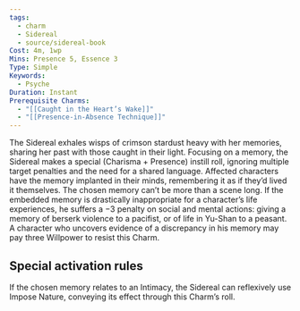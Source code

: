 ```yaml
---
tags:
  - charm
  - Sidereal
  - source/sidereal-book
Cost: 4m, 1wp
Mins: Presence 5, Essence 3
Type: Simple
Keywords:
  - Psyche
Duration: Instant
Prerequisite Charms:
  - "[[Caught in the Heart’s Wake]]"
  - "[[Presence-in-Absence Technique]]"
---
```

The Sidereal exhales wisps of crimson stardust heavy with her memories, sharing her past with those caught in their light. Focusing on a memory, the Sidereal makes a special (Charisma + Presence) instill roll, ignoring multiple target penalties and the need for a shared language. Affected characters have the memory implanted in their minds, remembering it as if they’d lived it themselves. The chosen memory can’t be more than a scene long. If the embedded memory is drastically inappropriate for a character’s life experiences, he suffers a −3 penalty on social and mental actions: giving a memory of berserk violence to a pacifist, or of life in Yu-Shan to a peasant. A character who uncovers evidence of a discrepancy in his memory may pay three Willpower to resist this Charm. 

## Special activation rules

If the chosen memory relates to an Intimacy, the Sidereal can reflexively use Impose Nature, conveying its effect through this Charm’s roll.